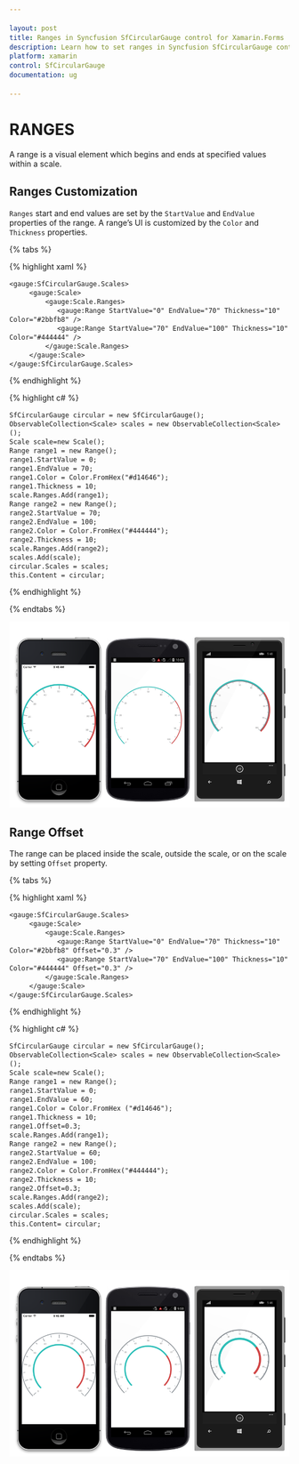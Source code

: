 ```yaml
---

layout: post
title: Ranges in Syncfusion SfCircularGauge control for Xamarin.Forms
description: Learn how to set ranges in Syncfusion SfCircularGauge control
platform: xamarin
control: SfCircularGauge
documentation: ug

---
```


# RANGES

A range is a visual element which begins and ends at specified values within a scale.

## Ranges Customization

`Ranges` start and end values are set by the `StartValue` and `EndValue` properties of the range. A range’s UI is customized by the `Color` and `Thickness` properties.

{% tabs %}

{% highlight xaml %}
  
    <gauge:SfCircularGauge.Scales>
         <gauge:Scale>
             <gauge:Scale.Ranges>
                <gauge:Range StartValue="0" EndValue="70" Thickness="10" Color="#2bbfb8" />
                <gauge:Range StartValue="70" EndValue="100" Thickness="10" Color="#444444" />
             </gauge:Scale.Ranges>  
         </gauge:Scale>
    </gauge:SfCircularGauge.Scales>

{% endhighlight %}

{% highlight c# %}

    SfCircularGauge circular = new SfCircularGauge();
    ObservableCollection<Scale> scales = new ObservableCollection<Scale>();
    Scale scale=new Scale();
    Range range1 = new Range();
    range1.StartValue = 0; 
    range1.EndValue = 70;
    range1.Color = Color.FromHex("#d14646");
    range1.Thickness = 10;
    scale.Ranges.Add(range1);
    Range range2 = new Range();
    range2.StartValue = 70;
    range2.EndValue = 100;
    range2.Color = Color.FromHex("#444444");
    range2.Thickness = 10;
    scale.Ranges.Add(range2);
    scales.Add(scale);
    circular.Scales = scales;
    this.Content = circular;
    
{% endhighlight %}

{% endtabs %}

![](ranges_images/range-customization/range-customization.png)

## Range Offset

The range can be placed inside the scale, outside the scale, or on the scale by setting `Offset` property.

{% tabs %}

{% highlight xaml %}
  
    <gauge:SfCircularGauge.Scales>
         <gauge:Scale>
             <gauge:Scale.Ranges>
                <gauge:Range StartValue="0" EndValue="70" Thickness="10" Color="#2bbfb8" Offset="0.3" />
                <gauge:Range StartValue="70" EndValue="100" Thickness="10" Color="#444444" Offset="0.3" />
             </gauge:Scale.Ranges>  
         </gauge:Scale>
    </gauge:SfCircularGauge.Scales>

{% endhighlight %}

{% highlight c# %}

    SfCircularGauge circular = new SfCircularGauge();
    ObservableCollection<Scale> scales = new ObservableCollection<Scale>();
    Scale scale=new Scale();
    Range range1 = new Range();
    range1.StartValue = 0;
    range1.EndValue = 60; 
    range1.Color = Color.FromHex ("#d14646");
    range1.Thickness = 10;
    range1.Offset=0.3;
    scale.Ranges.Add(range1);
    Range range2 = new Range(); 
    range2.StartValue = 60;
    range2.EndValue = 100;
    range2.Color = Color.FromHex("#444444");
    range2.Thickness = 10;
    range2.Offset=0.3;
    scale.Ranges.Add(range2);
    scales.Add(scale);
    circular.Scales = scales; 
    this.Content= circular;
    
{% endhighlight %}

{% endtabs %}

![](ranges_images/range-offset/range-offset.png)